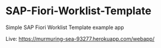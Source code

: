 # SAP-Fiori-Worklist-Template
Simple SAP Fiori Worklist Template example app

Live: https://murmuring-sea-93277.herokuapp.com/webapp/
